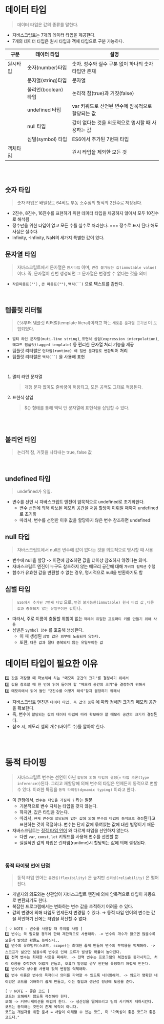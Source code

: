 # 데이터 타입

> 데이터 타입은 값의 종류를 말한다.

- 자바스크립트는 7개의 데이터 타입을 제공한다.
- 7개의 데이터 타입은 원시 타입과 객체 타입으로 구분 가능하다.

| 구분     | 데이터 타입         | 설명                                               |
| -------- | ------------------- | -------------------------------------------------- |
| 원시타입 | 숫자(number)타입    | 숫자. 정수와 실수 구분 없이 하나의 숫자타입만 존재 |
|          | 문자열(string)타입  | 문자열                                             |
|          | 불리언(boolean)타입 | 논리적 참(true)과 거짓(false)                      |
|          | undefined 타입      | var 키워드로 선언된 변수에 암묵적으로 할당되는 값  |
|          | null 타입           | 값이 없다는 것을 의도적으로 명시할 때 사용하는 값  |
|          | 심벌(symbol) 타입   | ES6에서 추가된 7번째 타입                          |
| 객체타입 |                     | 원시 타입을 제외한 모든 것                         |

<br>
<br>

## 숫자 타입

> 숫자 타입은 배밀정도 64비트 부동 소수점의 형식의 2진수로 저장된다.

- 2진수, 8진수, 16진수를 표현하기 위한 데이터 타입을 제공하지 않아서 모두 10진수로 해석됨
- 정수만을 위한 타입이 없고 모든 수를 실수로 처리한다. === 정수로 표시 된다 해도 사실은 실수다.
- Infinity, -Infinity, NaN의 세가지 특별한 값이 있다.
  <br>

## 문자열 타입

> 자바스크립트에서 문자열은 `원시타입` 이며, `변경 불가능한 값(immutable value)` 이다. 즉, 문자열이 한번 생성되면 그 문자열은 변경할 수 없다는 것을 의미

- `작은따옴표('')` , `큰 따옴표("")`, ` 백틱(``) ` 으로 텍스트를 감싼다.

<br>

## 템플릿 리터럴

> `ES6`부터 템플릿 리터럴(template literal)이라고 하는 `새로운 문자열 표기법` 이 도입되었다.

- `멀티 라인 문자열(muti-line string)`, `표현식 삽입(expression interpolation)`, `태그드 템플릿(tagged template)` 등 편리한 문자열 처리 기능을 제공
- 템플릿 리터럴은 `런타임(runtime) 에 일반 문자열로 변환`되어 처리
- 템플릿 리터럴은 ` 백틱(``) ` 을 사용해 표현

<br>

1. 멀티 라인 문자열

   > 개행 문자 없이도 줄바꿈이 허용되고, 모든 공백도 그대로 적용된다.

2. 표현식 삽입
   > ${} 형태를 통해 백틱 안 문자열에 표현식을 삽입할 수 있다.

<br>
<br>

## 불리언 타입

> 논리적 참, 거짓을 나타내는 true, false 값

<br>

## undefined 타입

> undefined가 유일.

- 변수를 선언 시 자바스크립트 엔진이 암묵적으로 undefined로 초기화한다.
  - 변수 선언에 의해 확보된 메모리 공간을 처음 할당이 이뤄질 때까지 undefined로 초기화
  - 따라서, 변수를 선언한 이후 값을 할당하지 않은 변수 참조하면 undefined

## null 타입

> 자바스크립트에서 null은 변수에 값이 없다는 것을 의도적으로 명시할 때 사용

- 변수에 null을 할당 -> 이전에 참조하던 값을 더이상 참조하지 않겠다는 의미.
- 자바스크립트 엔진이 누구도 참조하지 않는 메모리 공간에 대해 `가비지 컬렉션` 수행
- 함수가 유효한 값을 반환할 수 없는 경우, 명시적으로 null을 반환하기도 함

## 심벌 타입

> `ES6에서 추가된 7번째 타입` 으로, `변경 불가능한(immutable) 원시 타입 값` , `다른 값과 중복되지 않는 유일무이한 값`이다.

- 따라서, 주로 이름이 충돌할 위험이 없는 `객체의 유일한 프로퍼티 키를 만들기 위해 사용`
- 심벌은 `Symbol 함수` 를 호출해 생성한다.
  - 이 때 생성된 `심벌 값은 외부에 노출되지 않는다.`
  - 또한, `다른 값과 절대 중복되지 않는 유일무이한 값`

# 데이터 타입이 필요한 이유

```
1️⃣ 값을 저장할 때 확보해야 하는 "메모리 공간의 크기"를 결정하기 위해서
2️⃣ 값을 참조할 때 한 번에 읽어 들여야 할 "메모리 공간의 크기"를 결정하기 위해서
3️⃣ 메모리에서 읽어 들인 "2진수를 어떻게 해석"할지 결정하기 위해서
```

- 자바스크립트 엔진은 `데이터 타입, 즉 값의 종류` 에 따라 정해진 크기의 메모리 공간을 확보한다.
- 즉, 변수에 `할당되는 값의 데이터 타입에 따라 확보해야 할 메모리 공간의 크기가 결정`된다.
- 참조 시, 메모리 셀의 개수(바이트 수)를 알아야 한다.

<br>
<br>

# 동적 타이핑

> 자바스크립트 변수는 선언이 아닌 `할당에 의해 타입이 결정`(= `타입 추론(type inference)`)된다.
> 그리고 재할당에 의해 변수의 타입은 언제든지 동적으로 변할 수 있다. 이러한 특징을 `동적 타이핑(dynamic typing)` 이라고 한다.

- 이 관점에서, `변수는 타입을 가질까 ?` 라는 질문
  - 기본적으로 변수 자체는 타입을 갖지 않는다.
  - 하지만, 값은 타입을 갖는다.
  - 따라서, `현재 변수에 할당되어 있는 값에 의해 변수의 타입이 동적으로 결정`된다고 표현하는 것이 적절하다. 변수는 단지 값에 묶여있는 값에 대한 별명이기 때문
- 자바스크립트는 [정적 타입 언어](https://developer.mozilla.org/en-US/docs/Glossary/Static_typing) 와 다르게 타입을 선언하지 않는다.
  - 다만 `var`, `const`, `let` 키워드를 사용해 변수를 선언할 뿐
  - 실질적인 값의 타입은 런타임(runtime)시 할당되는 값에 의해 결정된다.

<br>

### 동적 타이핑 언어 단점

> 동적 타입 언어는 `유연성(flexibility)` 은 높지만 `신뢰성(reliability)` 은 떨어진다.

- 개발자의 의도와는 상관없이 자바스크립트 엔진에 의해 암묵적으로 타입이 자동으로 변환되기도 한다.
- 복잡한 프로그램에서는 변화하는 변수 값을 추적하기 어려울 수 있다.
- 값의 변경에 의해 타입도 언제든지 변경될 수 있다. → 동적 타입 언어의 변수는 값을 확인하기 전에는 타입을 확신할 수 없다.

```
[ 💡 NOTE - 변수를 사용할 때 주의할 사항 ]
1️⃣ 변수는 꼭 필요할 경우에 한해 제한적으로 사용해라. -> 변수의 개수가 많으면 많을수록 오류가 발생할 확률도 높아진다..
2️⃣ 변수의 유효범위(스코프, scope)는 최대한 좁게 만들어 변수의 부작용을 억제해라. -> 스코프가 넓으면 넓을수록 변수로 인해 오류가 발생할 확률이 높아진다.
3️⃣ 전역 변수는 최대한 사용을 피해라. -> 전역 변수는 프로그램의 복잡성을 증가시키고, 처리 흐름을 추적하기 어렵게 만들고, 오류가 발생할 경우 원인을 특정하기 어렵게 만든다.
4️⃣ 변수보다 상수를 사용해 값의 변경을 억제해라.
5️⃣ 변수 이름은 변수의 목적이나 의미를 파악할 수 있도록 네이밍해라. -> 의도가 명확한 네이밍은 코드를 이해하기 쉽게 만들고, 이는 협업과 생산성 향상에 도움을 준다.
```

```
[ 💡 NOTE - 좋은 코드 ]
코드는 오해하지 않도록 작성해야 한다.
오해 -> 커뮤니케이션을 어렵게 한다. -> 생산성을 떨어뜨리고 팀의 사기까지 저하시킨다.
코드는 동작하는 것만이 존재 목적이 아니다.
코드는 개발자를 위한 문서 = 사람이 이해할 수 있는 코드, 즉 "가독성이 좋은 코드가 좋은 코드다."
```

